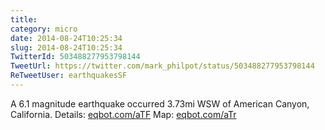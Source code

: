 ```yaml
---
title: 
category: micro
date: 2014-08-24T10:25:34
slug: 2014-08-24T10:25:34
TwitterId: 503488277953798144
TweetUrl: https://twitter.com/mark_philpot/status/503488277953798144
ReTweetUser: earthquakesSF
---
```


<i class="fa fa-retweet" aria-hidden="true"></i> A 6.1 magnitude earthquake occurred 3.73mi WSW of American Canyon, California. Details: [eqbot.com/aTF](http://eqbot.com/aTF) Map: [eqbot.com/aTr](http://eqbot.com/aTr)
